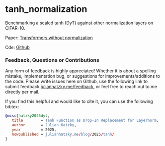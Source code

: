 # tanh_normalization
Benchmarking a scaled tanh (DyT) against other normalization layers on CIFAR-10.

Paper: [Transformers without normalization](https://arxiv.org/pdf/2503.10622)

Cde: [Github](https://jiachenzhu.github.io/DyT/)

### Feedback, Questions or Contributions

Any form of feedback is highly appreciated!
Whether it is about a spelling mistake, implementation bug, or suggestions for improvements/additions to the code. Please write issues here on Github, use the following link to submit feedback [julianhatzky.me/feedback](https://julian.hatzky.me/feedback), or feel free to reach out to me directly per mail.

If you find this helpful and would like to cite it, you can use the following bibtex:

```bibtex
@misc{hatzky2025dyt,
   title        = Tanh Function as Drop-In Replacement for Layernorm,
   author       = Julian Hatzky,
   year         = 2025,
   howpublished = julianhatzky.me/blog/2025/tanh/
}
```